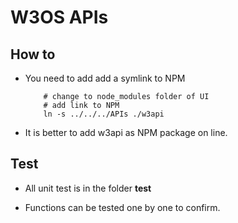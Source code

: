 # W3OS APIs

## How to

- You need to add add a symlink to NPM

    ```SHELL
        # change to node_modules folder of UI
        # add link to NPM
        ln -s ../../../APIs ./w3api
    ```

- It is better to add w3api as NPM package on line.

## Test

- All unit test is in the folder **test**

- Functions can be tested one by one to confirm.
